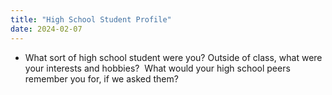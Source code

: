 ```yaml
---
title: "High School Student Profile"
date: 2024-02-07
---
```


- What sort of high school student were you? Outside of class, what were your interests and hobbies?  What would your high school peers remember you for, if we asked them?
